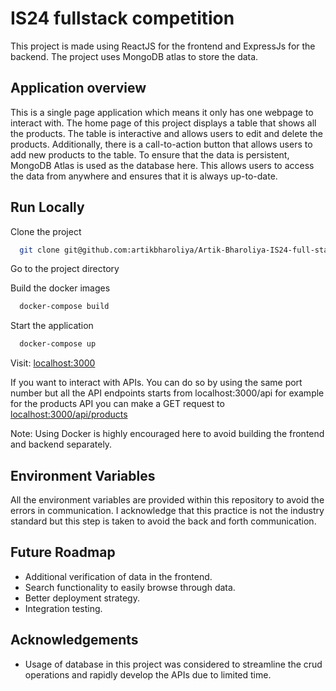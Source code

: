 
# IS24 fullstack competition

This project is made using ReactJS for the frontend and ExpressJs for the backend. The project uses MongoDB atlas to store the data. 


## Application overview

This is a single page application which means it only has one webpage to interact with. The home page of this project displays a table that shows all the products. The table is interactive and allows users to edit and delete the products. Additionally, there is a call-to-action button that allows users to add new products to the table. To ensure that the data is persistent, MongoDB Atlas is used as the database here. This allows users to access the data from anywhere and ensures that it is always up-to-date.


## Run Locally

Clone the project

```bash
  git clone git@github.com:artikbharoliya/Artik-Bharoliya-IS24-full-stack-competition-req97073.git
```

Go to the project directory


Build the docker images

```bash
  docker-compose build
```

Start the application

```bash
  docker-compose up
```

Visit: [localhost:3000](http://localhost:3000/)

If you want to interact with APIs. You can do so by using the same port number but all the API endpoints starts from localhost:3000/api for example for the products API you can make a GET request to [localhost:3000/api/products](http://localhost:3000/api/products)

Note: Using Docker is highly encouraged here to avoid building the frontend and backend separately. 


## Environment Variables

All the environment variables are provided within this repository to avoid the errors in communication. I acknowledge that this practice is not the industry standard but this step is taken to avoid the back and forth communication.

## Future Roadmap

- Additional verification of data in the frontend.
- Search functionality to easily browse through data.
- Better deployment strategy.
- Integration testing. 


## Acknowledgements

 - Usage of database in this project was considered to streamline the crud operations and rapidly develop the APIs due to limited time.


